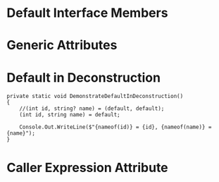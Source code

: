 ﻿# Default Interface Members

# Generic Attributes


# Default in Deconstruction
```
private static void DemonstrateDefaultInDeconstruction()
{
	//(int id, string? name) = (default, default);
	(int id, string name) = default;

	Console.Out.WriteLine($"{nameof(id)} = {id}, {nameof(name)} = {name}");
}
```
# Caller Expression Attribute